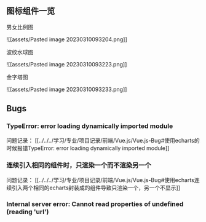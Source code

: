 ## 图标组件一览

男女比例图

![[assets/Pasted image 20230310093204.png]]

波纹水球图

![[assets/Pasted image 20230310093223.png]]

金字塔图

![[assets/Pasted image 20230310093233.png]]


## Bugs

### TypeError: error loading dynamically imported module

问题记录： [[../../../学习/专业/项目记录/前端/Vue.js/Vue.js-Bug#使用echarts的时候报错TypeError: error loading dynamically imported module]]


### 连续引入相同的组件时，只渲染一个而不渲染另一个

问题记录： [[../../../学习/专业/项目记录/前端/Vue.js/Vue.js-Bug#使用echarts连续引入两个相同的echarts封装成的组件导致只渲染一个，另一个不显示]]


### Internal server error: Cannot read properties of undefined (reading 'url')

